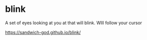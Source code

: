 # blink
 A set of eyes looking at you at that will blink. WIll follow your cursor

https://sandwich-god.github.io/blink/